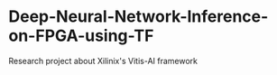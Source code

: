 # Deep-Neural-Network-Inference-on-FPGA-using-TF
Research project about Xilinix's Vitis-AI framework
